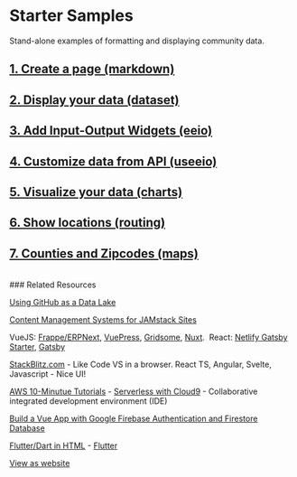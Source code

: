 # Starter Samples

Stand-alone examples of formatting and displaying community data.  

## [1. Create a page (markdown)](markdown)  
## [2. Display your data (dataset)](dataset)
## [3. Add Input-Output Widgets (eeio)](https://modelearth.github.io/eeio/charts)  
## [4. Customize data from API (useeio)](../resources/useeio)  
## [5. Visualize your data (charts)](charts)  
## [6. Show locations (routing)](routing)  
## [7. Counties and Zipcodes (maps)](maps) 

<br>
### Related Resources

[Using GitHub as a Data Lake](https://dzone.com/articles/using-github-as-a-data-lake)  

[Content Management Systems for JAMstack Sites](https://headlesscms.org/)  

VueJS: [Frappe/ERPNext](https://frappe.io/frappejs/docs/client/index.md), 
[VuePress](https://vuepress.vuejs.org/), 
[Gridsome](https://gridsome.org/), 
[Nuxt](https://nuxtjs.org/).&nbsp; React: [Netlify Gatsby Starter](https://github.com/netlify-templates/gatsby-starter-netlify-cms), [Gatsby](https://www.gatsbyjs.org/)    

<!--
	[Element Table](https://element.bootstrap-table.com/examples/) 
-->

[StackBlitz.com](https://stackblitz.com/) - Like Code VS in a browser. React TS, Angular, Svelte, Javascript - Nice UI!  

[AWS 10-Minutue Tutorials](https://aws.amazon.com/getting-started/tutorials/?awsf.getting-started-content=use-case-tmt%23websites-apps) - [Serverless with Cloud9](https://aws.amazon.com/getting-started/tutorials/build-serverless-app-codestar-cloud9/?trk=gs_card) - Collaborative integrated development environment (IDE)  

[Build a Vue App with Google Firebase Authentication and Firestore Database](https://blog.bitsrc.io/build-a-vue-app-with-firebase-authentication-and-database-e7d6816f79af)  

[Flutter/Dart in HTML](https://gallery.flutter.dev/) - [Flutter](https://flutter.dev/)
<br>
<div class="showGit">
<a href="https://modelearth.github.io/community/start/">View as website</a>
</div>

